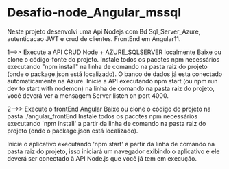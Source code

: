 # Desafio-node_Angular_mssql
Neste projeto desenvolvi uma Api Nodejs com Bd Sql_Server_Azure, autenticacao JWT e crud de clientes. FrontEnd em Angular11. 


1-->> Execute a API CRUD Node + AZURE_SQLSERVER localmente
Baixe ou clone o código-fonte do projeto.
Instale todos os pacotes npm necessários executando "npm install"  na linha de comando na pasta raiz do projeto (onde o package.json está localizado).
O banco de dados já esta conectado automaticamente na Azure.
Inicie a API executando npm start (ou npm run dev to start with nodemon) na linha de comando na pasta raiz do projeto, você deverá ver a mensagem Server listen on port 4000.

2-->> Execute o frontEnd Angular
Baixe ou clone o código do projeto na pasta ./angular_frontEnd
Instale todos os pacotes npm necessários executando 'npm install' a partir da linha de comando na pasta raiz do projeto (onde o package.json está localizado).

Inicie o aplicativo executando 'npm start' a partir da linha de comando na pasta raiz do projeto, isso iniciará um navegador exibindo o aplicativo e ele deverá ser conectado à API Node.js que você já tem em execução.

